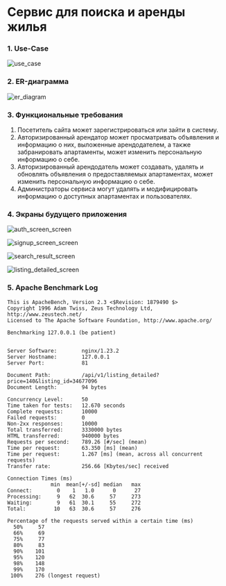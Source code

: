 # Сервис для поиска и аренды жилья 

### 1. Use-Case

![use_case](./schemes/use_case.png)

### 2. ER-диаграмма

![er_diagram](./schemes/er_diagram.png)

### 3. Функциональные требования

1. Посетитель сайта может зарегистрироваться или зайти в систему.
2. Авторизированный арендатор может просматривать объявления и информацию о них, выложенные арендодателем, а также забранировать апартаменты, может изменить персональную информацию о себе.
3. Авторизированный арендодатель может создавать, удалять и обновлять объявления о предоставляемых апартаментах, может изменить персональную информацию о себе.
4. Администраторы сервиса могут удалять и модифицировать информацию о доступных апартаментах и пользователях.

### 4. Экраны будущего приложения

![auth_screen_screen](./schemes/auth_screen.jpeg)

![signup_screen_screen](./schemes/signup_screen.jpeg)

![search_result_screen](./schemes/search_result_screen.jpeg)

![listing_detailed_screen](./schemes/listing_detailed_screen.jpeg)


### 5. Apache Benchmark Log

```
This is ApacheBench, Version 2.3 <$Revision: 1879490 $>
Copyright 1996 Adam Twiss, Zeus Technology Ltd, http://www.zeustech.net/
Licensed to The Apache Software Foundation, http://www.apache.org/

Benchmarking 127.0.0.1 (be patient)


Server Software:        nginx/1.23.2
Server Hostname:        127.0.0.1
Server Port:            81

Document Path:          /api/v1/listing_detailed?price=140&listing_id=34677096
Document Length:        94 bytes

Concurrency Level:      50
Time taken for tests:   12.670 seconds
Complete requests:      10000
Failed requests:        0
Non-2xx responses:      10000
Total transferred:      3330000 bytes
HTML transferred:       940000 bytes
Requests per second:    789.26 [#/sec] (mean)
Time per request:       63.350 [ms] (mean)
Time per request:       1.267 [ms] (mean, across all concurrent requests)
Transfer rate:          256.66 [Kbytes/sec] received

Connection Times (ms)
              min  mean[+/-sd] median   max
Connect:        0    1   1.0      0      27
Processing:     9   62  30.6     57     273
Waiting:        9   61  30.1     55     272
Total:         10   63  30.6     57     276

Percentage of the requests served within a certain time (ms)
  50%     57
  66%     69
  75%     77
  80%     83
  90%    101
  95%    120
  98%    148
  99%    170
 100%    276 (longest request)

```